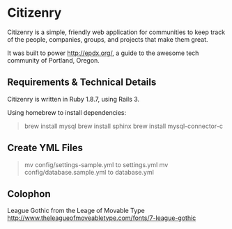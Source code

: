 Citizenry
=========
Citizenry is a simple, friendly web application for communities to keep track of
the people, companies, groups, and projects that make them great.

It was built to power http://epdx.org/, a guide to the awesome tech community of
Portland, Oregon.


Requirements & Technical Details
--------------------------------
Citizenry is written in Ruby 1.8.7, using Rails 3.

Using homebrew to install dependencies:
> brew install mysql
> brew install sphinx
> brew install mysql-connector-c

Create YML Files
----------------
> mv config/settings-sample.yml to settings.yml
> mv config/database.sample.yml to database.yml


Colophon
--------
League Gothic from the Leage of Movable Type
http://www.theleagueofmoveabletype.com/fonts/7-league-gothic